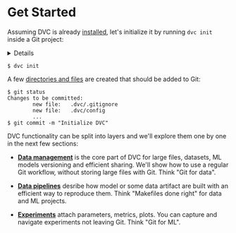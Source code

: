# Get Started

Assuming DVC is already [installed](/doc/install), let's initialize it by
running `dvc init` inside a Git project:

<details>

### ⚙️ Expand to prepare the project

In expandable sections that start with the ⚙️ emoji, we'll be providing more
information for those trying to run the commands. It's up to you to pick the
best way to read the material - read the text (skip sections like this, and it
should be enough to understand the idea of DVC), or try to run them and get the
fist hand experience.

We'll be building an NLP project from scratch together. The end result is
published on [Github](https://github.com/iterative/example-get-started).

Let's start with `git init`:

```dvc
$ mkdir example-get-started
$ cd example-get-started
$ git init
```

</details>

```dvc
$ dvc init
```

A few [directories and files](/doc/user-guide/dvc-files-and-directories) are
created that should be added to Git:

```dvc
$ git status
Changes to be committed:
        new file:   .dvc/.gitignore
        new file:   .dvc/config
        ...
$ git commit -m "Initialize DVC"
```

DVC functionality can be split into layers and we'll explore them one by one in
the next few sections:

- [**Data management**](/doc/tutorials/get-started/data-pipelines) is the core
  part of DVC for large files, datasets, ML models versioning and efficient
  sharing. We'll show how to use a regular Git workflow, without storing large
  files with Git. Think "Git for data".

- [**Data pipelines**](/doc/tutorials/get-started/data-pipelines) desribe how
  model or some data artifact are built with an efficient way to reproduce them.
  Think "Makefiles done right" for data and ML projects.

- [**Experiments**](/doc/tutorials/get-started/experiments) attach parameters,
  metrics, plots. You can capture and navigate experiments not leaving Git.
  Think "Git for ML".
